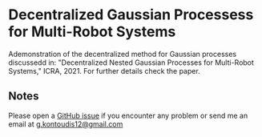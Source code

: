 # Decentralized Gaussian Processess for Multi-Robot Systems

Ademonstration of the decentralized method for Gaussian processes discussedd in: "Decentralized Nested Gaussian Processes for Multi-Robot Systems," ICRA, 2021. For further details check the paper.

## Notes

Please open a [GitHub issue](https://github.com/gkontoudis/decentralized-GP/issues) if you encounter any problem or send me an email at g.kontoudis12@gmail.com
